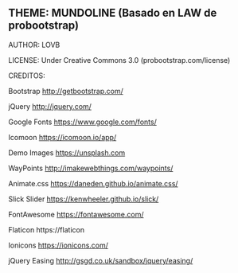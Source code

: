 ## THEME: MUNDOLINE (Basado en LAW de probootstrap)

AUTHOR: LOVB

LICENSE: Under Creative Commons 3.0 (probootstrap.com/license)

CREDITOS:

Bootstrap
http://getbootstrap.com/

jQuery
http://jquery.com/

Google Fonts
https://www.google.com/fonts/

Icomoon
https://icomoon.io/app/

Demo Images
https://unsplash.com

WayPoints
http://imakewebthings.com/waypoints/

Animate.css
https://daneden.github.io/animate.css/

Slick Slider
https://kenwheeler.github.io/slick/

FontAwesome
https://fontawesome.com/

Flaticon
https://flaticon

Ionicons
https://ionicons.com/

jQuery Easing
http://gsgd.co.uk/sandbox/jquery/easing/